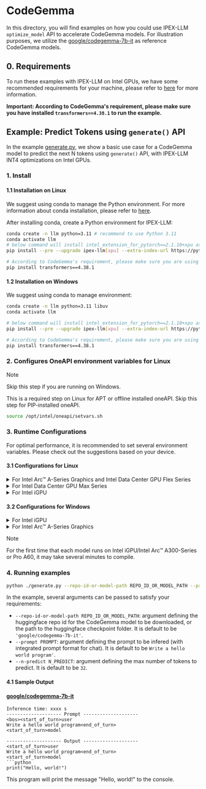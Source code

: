 # CodeGemma
In this directory, you will find examples on how you could use IPEX-LLM `optimize_model` API to accelerate CodeGemma models. For illustration purposes, we utilize the [google/codegemma-7b-it](https://huggingface.co/google/codegemma-7b-it) as reference CodeGemma models.

## 0. Requirements
To run these examples with IPEX-LLM on Intel GPUs, we have some recommended requirements for your machine, please refer to [here](../../../README.md#requirements) for more information.

**Important: According to CodeGemma's requirement, please make sure you have installed `transformers==4.38.1` to run the example.**

## Example: Predict Tokens using `generate()` API
In the example [generate.py](./generate.py), we show a basic use case for a CodeGemma model to predict the next N tokens using `generate()` API, with IPEX-LLM INT4 optimizations on Intel GPUs.
### 1. Install
#### 1.1 Installation on Linux
We suggest using conda to manage the Python environment. For more information about conda installation, please refer to [here](https://conda-forge.org/download/).

After installing conda, create a Python environment for IPEX-LLM:
```bash
conda create -n llm python=3.11 # recommend to use Python 3.11
conda activate llm
# below command will install intel_extension_for_pytorch==2.1.10+xpu as default
pip install --pre --upgrade ipex-llm[xpu] --extra-index-url https://pytorch-extension.intel.com/release-whl/stable/xpu/us/

# According to CodeGemma's requirement, please make sure you are using a stable version of Transformers, 4.38.1 or newer.
pip install transformers==4.38.1 
```

#### 1.2 Installation on Windows
We suggest using conda to manage environment:
```bash
conda create -n llm python=3.11 libuv
conda activate llm

# below command will install intel_extension_for_pytorch==2.1.10+xpu as default
pip install --pre --upgrade ipex-llm[xpu] --extra-index-url https://pytorch-extension.intel.com/release-whl/stable/xpu/us/

# According to CodeGemma's requirement, please make sure you are using a stable version of Transformers, 4.38.1 or newer.
pip install transformers==4.38.1
```

### 2. Configures OneAPI environment variables for Linux

> [!NOTE]
> Skip this step if you are running on Windows.

This is a required step on Linux for APT or offline installed oneAPI. Skip this step for PIP-installed oneAPI.

```bash
source /opt/intel/oneapi/setvars.sh
```

### 3. Runtime Configurations
For optimal performance, it is recommended to set several environment variables. Please check out the suggestions based on your device.
#### 3.1 Configurations for Linux
<details>

<summary>For Intel Arc™ A-Series Graphics and Intel Data Center GPU Flex Series</summary>

```bash
export USE_XETLA=OFF
export SYCL_PI_LEVEL_ZERO_USE_IMMEDIATE_COMMANDLISTS=1
export SYCL_CACHE_PERSISTENT=1
```

</details>

<details>

<summary>For Intel Data Center GPU Max Series</summary>

```bash
export LD_PRELOAD=${LD_PRELOAD}:${CONDA_PREFIX}/lib/libtcmalloc.so
export SYCL_PI_LEVEL_ZERO_USE_IMMEDIATE_COMMANDLISTS=1
export SYCL_CACHE_PERSISTENT=1
export ENABLE_SDP_FUSION=1
```
> Note: Please note that `libtcmalloc.so` can be installed by `conda install -c conda-forge -y gperftools=2.10`.
</details>

<details>

<summary>For Intel iGPU</summary>

```bash
export SYCL_CACHE_PERSISTENT=1
export BIGDL_LLM_XMX_DISABLED=1
```

</details>

#### 3.2 Configurations for Windows
<details>

<summary>For Intel iGPU</summary>

```cmd
set SYCL_CACHE_PERSISTENT=1
set BIGDL_LLM_XMX_DISABLED=1
```

</details>

<details>

<summary>For Intel Arc™ A-Series Graphics</summary>

```cmd
set SYCL_CACHE_PERSISTENT=1
```

</details>

> [!NOTE]
> For the first time that each model runs on Intel iGPU/Intel Arc™ A300-Series or Pro A60, it may take several minutes to compile.
### 4. Running examples

```bash
python ./generate.py --repo-id-or-model-path REPO_ID_OR_MODEL_PATH --prompt PROMPT --n-predict N_PREDICT
```

In the example, several arguments can be passed to satisfy your requirements:

- `--repo-id-or-model-path REPO_ID_OR_MODEL_PATH`: argument defining the huggingface repo id for the CodeGemma model to be downloaded, or the path to the huggingface checkpoint folder. It is default to be `'google/codegemma-7b-it'`.
- `--prompt PROMPT`: argument defining the prompt to be infered (with integrated prompt format for chat). It is default to be `Write a hello world program'`.
- `--n-predict N_PREDICT`: argument defining the max number of tokens to predict. It is default to be `32`.

#### 4.1 Sample Output
#### [google/codegemma-7b-it](https://huggingface.co/google/codegemma-7b-it)
```log
Inference time: xxxx s
-------------------- Prompt --------------------
<bos><start_of_turn>user
Write a hello world program<end_of_turn>
<start_of_turn>model

-------------------- Output --------------------
<start_of_turn>user
Write a hello world program<end_of_turn>
<start_of_turn>model
```python
print("Hello, world!")
```

This program will print the message "Hello, world!" to the console.
```
